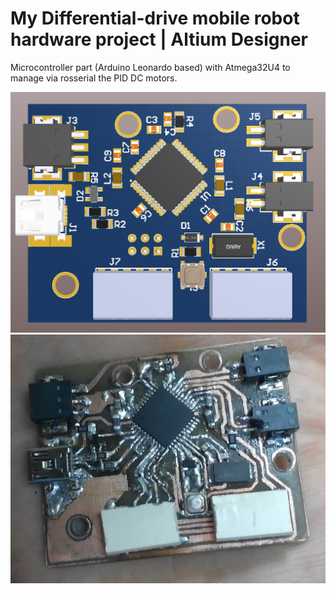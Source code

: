 # My Differential-drive mobile robot hardware project | Altium Designer

Microcontroller part (Arduino Leonardo based) with Atmega32U4 to manage via rosserial the PID DC motors.

![PCB 3D](PCB-3D.png)
![Real PCB](RealPCB.png)